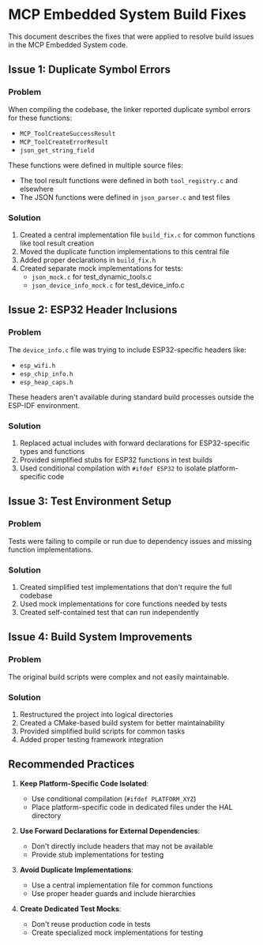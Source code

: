 # MCP Embedded System Build Fixes

This document describes the fixes that were applied to resolve build issues in the MCP Embedded System code.

## Issue 1: Duplicate Symbol Errors

### Problem
When compiling the codebase, the linker reported duplicate symbol errors for these functions:
- `MCP_ToolCreateSuccessResult`
- `MCP_ToolCreateErrorResult`
- `json_get_string_field`

These functions were defined in multiple source files:
- The tool result functions were defined in both `tool_registry.c` and elsewhere
- The JSON functions were defined in `json_parser.c` and test files

### Solution
1. Created a central implementation file `build_fix.c` for common functions like tool result creation
2. Moved the duplicate function implementations to this central file
3. Added proper declarations in `build_fix.h`
4. Created separate mock implementations for tests:
   - `json_mock.c` for test_dynamic_tools.c
   - `json_device_info_mock.c` for test_device_info.c

## Issue 2: ESP32 Header Inclusions

### Problem
The `device_info.c` file was trying to include ESP32-specific headers like:
- `esp_wifi.h`
- `esp_chip_info.h`
- `esp_heap_caps.h`

These headers aren't available during standard build processes outside the ESP-IDF environment.

### Solution
1. Replaced actual includes with forward declarations for ESP32-specific types and functions
2. Provided simplified stubs for ESP32 functions in test builds
3. Used conditional compilation with `#ifdef ESP32` to isolate platform-specific code

## Issue 3: Test Environment Setup

### Problem
Tests were failing to compile or run due to dependency issues and missing function implementations.

### Solution
1. Created simplified test implementations that don't require the full codebase
2. Used mock implementations for core functions needed by tests
3. Created self-contained test that can run independently

## Issue 4: Build System Improvements

### Problem
The original build scripts were complex and not easily maintainable.

### Solution
1. Restructured the project into logical directories
2. Created a CMake-based build system for better maintainability
3. Provided simplified build scripts for common tasks
4. Added proper testing framework integration

## Recommended Practices

1. **Keep Platform-Specific Code Isolated**:
   - Use conditional compilation (`#ifdef PLATFORM_XYZ`)
   - Place platform-specific code in dedicated files under the HAL directory

2. **Use Forward Declarations for External Dependencies**:
   - Don't directly include headers that may not be available
   - Provide stub implementations for testing

3. **Avoid Duplicate Implementations**:
   - Use a central implementation file for common functions
   - Use proper header guards and include hierarchies

4. **Create Dedicated Test Mocks**:
   - Don't reuse production code in tests
   - Create specialized mock implementations for testing